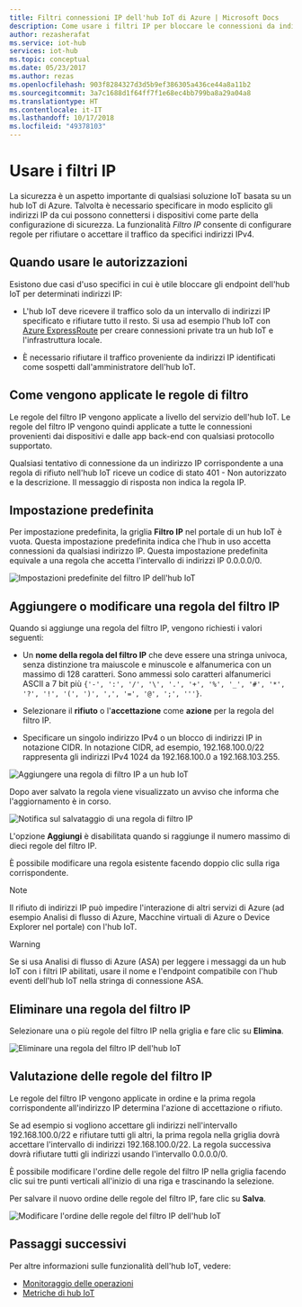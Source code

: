 ```yaml
---
title: Filtri connessioni IP dell'hub IoT di Azure | Microsoft Docs
description: Come usare i filtri IP per bloccare le connessioni da indirizzi IP specifici all'hub IoT di Azure. È possibile bloccare le connessioni da singoli indirizzi IP o da intervalli di indirizzi IP.
author: rezasherafat
ms.service: iot-hub
services: iot-hub
ms.topic: conceptual
ms.date: 05/23/2017
ms.author: rezas
ms.openlocfilehash: 903f8284327d3d5b9ef386305a436ce44a8a11b2
ms.sourcegitcommit: 3a7c1688d1f64ff7f1e68ec4bb799ba8a29a04a8
ms.translationtype: HT
ms.contentlocale: it-IT
ms.lasthandoff: 10/17/2018
ms.locfileid: "49378103"
---
```

# <a name="use-ip-filters"></a>Usare i filtri IP

La sicurezza è un aspetto importante di qualsiasi soluzione IoT basata su un hub IoT di Azure. Talvolta è necessario specificare in modo esplicito gli indirizzi IP da cui possono connettersi i dispositivi come parte della configurazione di sicurezza. La funzionalità *Filtro IP* consente di configurare regole per rifiutare o accettare il traffico da specifici indirizzi IPv4.

## <a name="when-to-use"></a>Quando usare le autorizzazioni

Esistono due casi d'uso specifici in cui è utile bloccare gli endpoint dell'hub IoT per determinati indirizzi IP:

* L'hub IoT deve ricevere il traffico solo da un intervallo di indirizzi IP specificato e rifiutare tutto il resto. Si usa ad esempio l'hub IoT con [Azure ExpressRoute](https://azure.microsoft.com/documentation/articles/expressroute-faqs/#supported-services) per creare connessioni private tra un hub IoT e l'infrastruttura locale.

* È necessario rifiutare il traffico proveniente da indirizzi IP identificati come sospetti dall'amministratore dell'hub IoT.

## <a name="how-filter-rules-are-applied"></a>Come vengono applicate le regole di filtro

Le regole del filtro IP vengono applicate a livello del servizio dell'hub IoT. Le regole del filtro IP vengono quindi applicate a tutte le connessioni provenienti dai dispositivi e dalle app back-end con qualsiasi protocollo supportato.

Qualsiasi tentativo di connessione da un indirizzo IP corrispondente a una regola di rifiuto nell'hub IoT riceve un codice di stato 401 - Non autorizzato e la descrizione. Il messaggio di risposta non indica la regola IP.

## <a name="default-setting"></a>Impostazione predefinita

Per impostazione predefinita, la griglia **Filtro IP** nel portale di un hub IoT è vuota. Questa impostazione predefinita indica che l'hub in uso accetta connessioni da qualsiasi indirizzo IP. Questa impostazione predefinita equivale a una regola che accetta l'intervallo di indirizzi IP 0.0.0.0/0.

![Impostazioni predefinite del filtro IP dell'hub IoT](./media/iot-hub-ip-filtering/ip-filter-default.png)

## <a name="add-or-edit-an-ip-filter-rule"></a>Aggiungere o modificare una regola del filtro IP

Quando si aggiunge una regola del filtro IP, vengono richiesti i valori seguenti:

* Un **nome della regola del filtro IP** che deve essere una stringa univoca, senza distinzione tra maiuscole e minuscole e alfanumerica con un massimo di 128 caratteri. Sono ammessi solo caratteri alfanumerici ASCII a 7 bit più `{'-', ':', '/', '\', '.', '+', '%', '_', '#', '*', '?', '!', '(', ')', ',', '=', '@', ';', '''}`.

* Selezionare il **rifiuto** o l'**accettazione** come **azione** per la regola del filtro IP.

* Specificare un singolo indirizzo IPv4 o un blocco di indirizzi IP in notazione CIDR. In notazione CIDR, ad esempio, 192.168.100.0/22 rappresenta gli indirizzi IPv4 1024 da 192.168.100.0 a 192.168.103.255.

![Aggiungere una regola di filtro IP a un hub IoT](./media/iot-hub-ip-filtering/ip-filter-add-rule.png)

Dopo aver salvato la regola viene visualizzato un avviso che informa che l'aggiornamento è in corso.

![Notifica sul salvataggio di una regola di filtro IP](./media/iot-hub-ip-filtering/ip-filter-save-new-rule.png)

L'opzione **Aggiungi** è disabilitata quando si raggiunge il numero massimo di dieci regole del filtro IP.

È possibile modificare una regola esistente facendo doppio clic sulla riga corrispondente.

> [!NOTE]
> Il rifiuto di indirizzi IP può impedire l'interazione di altri servizi di Azure (ad esempio Analisi di flusso di Azure, Macchine virtuali di Azure o Device Explorer nel portale) con l'hub IoT.

> [!WARNING]
> Se si usa Analisi di flusso di Azure (ASA) per leggere i messaggi da un hub IoT con i filtri IP abilitati, usare il nome e l'endpoint compatibile con l'hub eventi dell'hub IoT nella stringa di connessione ASA.

## <a name="delete-an-ip-filter-rule"></a>Eliminare una regola del filtro IP

Selezionare una o più regole del filtro IP nella griglia e fare clic su **Elimina**.

![Eliminare una regola del filtro IP dell'hub IoT](./media/iot-hub-ip-filtering/ip-filter-delete-rule.png)

## <a name="ip-filter-rule-evaluation"></a>Valutazione delle regole del filtro IP

Le regole del filtro IP vengono applicate in ordine e la prima regola corrispondente all'indirizzo IP determina l'azione di accettazione o rifiuto.

Se ad esempio si vogliono accettare gli indirizzi nell'intervallo 192.168.100.0/22 e rifiutare tutti gli altri, la prima regola nella griglia dovrà accettare l'intervallo di indirizzi 192.168.100.0/22. La regola successiva dovrà rifiutare tutti gli indirizzi usando l'intervallo 0.0.0.0/0.

È possibile modificare l'ordine delle regole del filtro IP nella griglia facendo clic sui tre punti verticali all'inizio di una riga e trascinando la selezione.

Per salvare il nuovo ordine delle regole del filtro IP, fare clic su **Salva**.

![Modificare l'ordine delle regole del filtro IP dell'hub IoT](./media/iot-hub-ip-filtering/ip-filter-rule-order.png)

## <a name="next-steps"></a>Passaggi successivi

Per altre informazioni sulle funzionalità dell'hub IoT, vedere:

* [Monitoraggio delle operazioni](iot-hub-operations-monitoring.md)
* [Metriche di hub IoT](iot-hub-metrics.md)